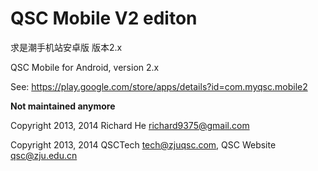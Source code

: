 # QSC Mobile V2 editon

求是潮手机站安卓版 版本2.x

QSC Mobile for Android, version 2.x

See: https://play.google.com/store/apps/details?id=com.myqsc.mobile2

**Not maintained anymore**

Copyright 2013, 2014 Richard He <richard9375@gmail.com>

Copyright 2013, 2014 QSCTech <tech@zjuqsc.com>, QSC Website <qsc@zju.edu.cn>

